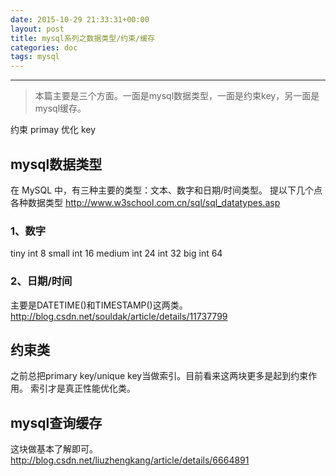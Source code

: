 ```yaml
---
date: 2015-10-29 21:33:31+00:00
layout: post
title: mysql系列之数据类型/约束/缓存
categories: doc
tags: mysql
---
```





----------

> 本篇主要是三个方面。一面是mysql数据类型，一面是约束key，另一面是mysql缓存。

约束  primay
优化  key

## mysql数据类型
在 MySQL 中，有三种主要的类型：文本、数字和日期/时间类型。
提以下几个点
各种数据类型
http://www.w3school.com.cn/sql/sql_datatypes.asp

### 1、数字
tiny int  8 
small int 16
medium int 24
int 32
big int 64
### 2、日期/时间
主要是DATETIME()和TIMESTAMP()这两类。
http://blog.csdn.net/souldak/article/details/11737799


## 约束类
之前总把primary key/unique key当做索引。目前看来这两块更多是起到约束作用。
索引才是真正性能优化类。

## mysql查询缓存
这块做基本了解即可。
http://blog.csdn.net/liuzhengkang/article/details/6664891
